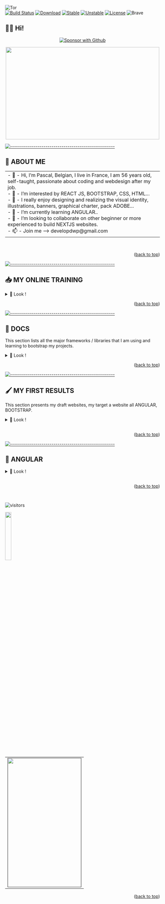 ![Tor](https://img.shields.io/badge/Tor-7D4698?style=for-the-badge&logo=Tor-Browser&logoColor=white)  
[![Build Status](https://travis-ci.org/ali-irawan/xtra.svg?branch=master)](https://travis-ci.org/ali-irawan/xtra)
[![Download](https://poser.pugx.org/ali-irawan/xtra/d/total.svg)](https://poser.pugx.org/ali-irawan/xtra/d/total.svg)
[![Stable](https://poser.pugx.org/ali-irawan/xtra/v/stable.svg)](https://poser.pugx.org/ali-irawan/xtra/v/stable.svg)
[![Unstable](https://poser.pugx.org/ali-irawan/xtra/v/unstable.svg)](https://poser.pugx.org/ali-irawan/xtra/v/unstable.svg)
[![License](https://poser.pugx.org/ali-irawan/xtra/license.svg)](https://poser.pugx.org/ali-irawan/xtra/license.svg)
![Brave](https://img.shields.io/badge/Brave-FB542B?style=for-the-badge&logo=Brave&logoColor=white)    




<!-- ***************************************************************************************** -->

## 🙋‍♂️ Hi!

<p align="center">
  <a href="https://github.com/sponsors/developdwp"><img alt="Sponsor with Github" title="developdwp" src="https://img.shields.io/badge/-____________developdwp____________-red?style=for-the-badge&logo=github&logoColor=white"/></a>
</p>

<p align="center">
<img src="https://static.dribbble.com/users/730703/screenshots/6581243/avento.gif"width="500" height="300">
</p>

<!-- ***************************************************************************************** -->
[![-----------------------------------------------------](https://raw.githubusercontent.com/andreasbm/readme/master/assets/lines/colored.png)](#table-of-contents)

## 👋 ABOUT ME


<table>
  <tr>
    <td>
        - 👋  - Hi, I’m Pascal, Belgian, I live in France, I am 56 years old, self-taught, passionate about coding and webdesign after my job. <br>
        - 👀  - I’m interested by REACT JS, BOOTSTRAP, CSS, HTML... <br>
        - 🧡	- I really enjoy designing and realizing the visual identity, illustrations, banners, graphical charter, pack ADOBE...<br>
        - 🌱  - I’m currently learning ANGULAR..<br>
        - 💞️  - I’m looking to collaborate on other beginner or more experienced to build NEXTJS websites.<br>
        - 📫  - Join me --> developdwp@gmail.com<br>
    </td>
  </tr>
</table>

<br>
<p align="right">(<a href="#top">back to top</a>)</p>





<!-- ***************************************************************************************** -->
[![-----------------------------------------------------](https://raw.githubusercontent.com/andreasbm/readme/master/assets/lines/colored.png)](#table-of-contents)

## 📥 MY ONLINE TRAINING

<details>
<summary>📖 Look !</summary>
<br />

  * [Formation complète développeur Front-End](https://www.udemy.com/course/formation-complete-developpeur-front-end/)
  * [Formation Complète Développeur Web](https://www.udemy.com/course/formation-developpeur-web/)
  * [React de A à Z (Hooks, Redux, Contexte inclus)](https://www.udemy.com/course/react-formation-complete/)
  * [Coder 10 projets avec React](https://www.udemy.com/course/coder-10-projets-avec-react/)
  * [JavaScript : la formation ULTIME](https://www.udemy.com/course/javascript-la-formation-ultime/)
  * [Python pour les débutants](https://www.udemy.com/course/formation-complete-python/)
  * [Python & Django - Formation Développeur Web](https://www.udemy.com/course/python-django-formation-developpeur-web-full-stack/?src=sac&kw=python+%26+django)
  * [Django & Python | Maitrisez le développement web](https://www.udemy.com/course/django-2-python-maitrisez-le-developpement-web/)
  * [Angular --> below]('')

</details>

<p align="right">(<a href="#top">back to top</a>)</p>



<!-- ***************************************************************************************** -->

[![-----------------------------------------------------](https://raw.githubusercontent.com/andreasbm/readme/master/assets/lines/colored.png)](#table-of-contents)

## 🔧 DOCS

   This section lists all the major frameworks / libraries that I am using and learning to bootstrap my projects.

<details>
<summary>📖 Look !</summary>
<br />
	
   * [HTML](https://developer.mozilla.org/fr/docs/Web/HTML)
   * [BOOTSTRAP](https://getbootstrap.com)
   * [CSS](https://www.w3schools.com/css/)
   * [NEXT.JS](https://nextjs.org/)
   * [REACT.JS](https://reactjs.org/)
   * [ANGULAR](https://angular.io/guide/what-is-angular/)
	
</details>

<p align="right">(<a href="#top">back to top</a>)</p>


<!-- ***************************************************************************************** -->
[![-----------------------------------------------------](https://raw.githubusercontent.com/andreasbm/readme/master/assets/lines/colored.png)](#table-of-contents)

## 🖌 MY FIRST RESULTS

   This section presents my draft websites, my target a website all ANGULAR, BOOTSTRAP.
<details>
<summary>📖 Look !</summary>
<br />

   * [Blog-cuisine](https://developdwp.github.io/dwp_blogcuisine/)
   * [qr-generator](https://developdwp.github.io/qr-generator/)
   * [CV-1](https://developdwp.github.io/dwp_cv1/)
   * [Cuisine de Carine 38](https://developdwp.github.io/dwp_cook/)
   * [Industrialisateur Processus de marquages produits / Web Designer](https://developdwp.github.io/dwp_markingtechno/)

</details>
<br>
<p align="right">(<a href="#top">back to top</a>)</p>


<!-- ***************************************************************************************** -->
<!-- ***************************************************************************************** -->
[![-----------------------------------------------------](https://raw.githubusercontent.com/andreasbm/readme/master/assets/lines/colored.png)](#table-of-contents)

## 👀  ANGULAR

<details>
<summary>📖 Look !</summary>
<br />

   ![Capture d’écran 2022-01-14 à 18 06 42](https://user-images.githubusercontent.com/64360591/149555861-84cd96c7-ddd8-42e3-a439-3669165a603c.png)
   ## 🔧 Angular-Install on MACos

   * Download and Install Node.js
   * npm & node upgrade --> $ brew upgrade node 
   * In terminal; Install Angular CLI --> $ npm install -g @angular/cli@13         #Angular 13
   * Testing the installation of Angular CLI --> $ ng version
   * Create New Angular Application --> $ ng new helloWorld <br>
     For the Query “Would you like to add Angular Routing?” type Yes. <br>
     For the Query “Which style sheet format would you like to choose?” move your cursor to point to “CSS” and click enter. <br>
   * Serve Angular Application --> $ cd helloWorld --> $ ng serve 
   * Running the Hello-World Application --> http://localhost4200 

   *![Capture d’écran 2022-01-15 à 10 31 03](https://user-images.githubusercontent.com/64360591/149616951-55b60ce4-7cd0-4146-aa83-934b6af3bde3.png)<br>

   * Typically, the browser looks something like this:
   * 
        ![Capture d’écran 2022-01-15 à 10 32 07](https://user-images.githubusercontent.com/64360591/149616986-ef6707fd-5f06-4cd0-a659-d69f10f029d8.png)

</details>

<br>
<p align="right">(<a href="#top">back to top</a>)</p>
<br>


<!-- ***************************************************************************************** -->
![visitors](https://visitor-badge.glitch.me/badge?page_id=YasPHP.visitor-badge)
  
  <img src="https://media.giphy.com/media/jpVnC65DmYeyRL4LHS/giphy.gif" width="20%">
  
<!-- ***************************************************************************************** -->

<table>
  <tr>
    <td>
      <a href="">
        <img src="https://user-images.githubusercontent.com/64360591/149618397-4fa2dda4-3d55-4f48-a4e5-e9a8cf89b58f.png" align="center"
        alt="" width="240" height="420">
      </a>
    </td>
  </tr>
</table>
  


<p align="right">(<a href="#top">back to top</a>)</p>

<!-- ***************************************************************************************** -->

<br>

<!--- ✨  ✨ --->


